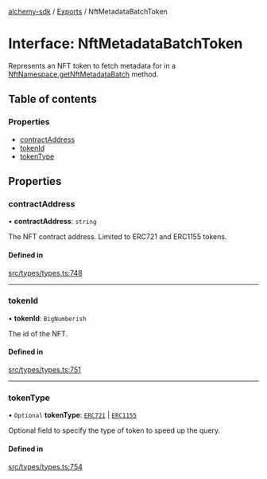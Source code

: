 [alchemy-sdk](../README.md) / [Exports](../modules.md) / NftMetadataBatchToken

# Interface: NftMetadataBatchToken

Represents an NFT token to fetch metadata for in a
[NftNamespace.getNftMetadataBatch](../classes/NftNamespace.md#getnftmetadatabatch) method.

## Table of contents

### Properties

- [contractAddress](NftMetadataBatchToken.md#contractaddress)
- [tokenId](NftMetadataBatchToken.md#tokenid)
- [tokenType](NftMetadataBatchToken.md#tokentype)

## Properties

### contractAddress

• **contractAddress**: `string`

The NFT contract address. Limited to ERC721 and ERC1155 tokens.

#### Defined in

[src/types/types.ts:748](https://github.com/alchemyplatform/alchemy-sdk-js/blob/d97ef0d/src/types/types.ts#L748)

___

### tokenId

• **tokenId**: `BigNumberish`

The id of the NFT.

#### Defined in

[src/types/types.ts:751](https://github.com/alchemyplatform/alchemy-sdk-js/blob/d97ef0d/src/types/types.ts#L751)

___

### tokenType

• `Optional` **tokenType**: [`ERC721`](../enums/NftTokenType.md#erc721) \| [`ERC1155`](../enums/NftTokenType.md#erc1155)

Optional field to specify the type of token to speed up the query.

#### Defined in

[src/types/types.ts:754](https://github.com/alchemyplatform/alchemy-sdk-js/blob/d97ef0d/src/types/types.ts#L754)
